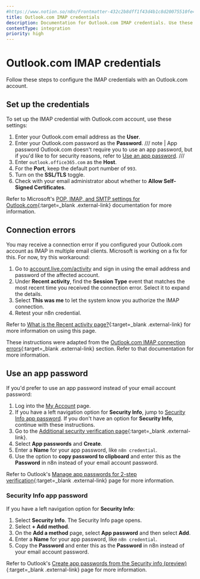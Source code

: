 ```yaml
---
#https://www.notion.so/n8n/Frontmatter-432c2b8dff1f43d4b1c8d20075510fe4
title: Outlook.com IMAP credentials
description: Documentation for Outlook.com IMAP credentials. Use these credentials to authenticate Outlook.com IMAP in n8n, a workflow automation platform.
contentType: integration
priority: high
---
```


# Outlook.com IMAP credentials

Follow these steps to configure the IMAP credentials with an Outlook.com account.

## Set up the credentials

To set up the IMAP credential with Outlook.com account, use these settings:

1. Enter your Outlook.com email address as the **User**.
2. Enter your Outlook.com password as the **Password**.
/// note | App password
    Outlook.com doesn't require you to use an app password, but if you'd like to for security reasons, refer to [Use an app password](#use-an-app-password).
///
3. Enter `outlook.office365.com` as the **Host**.
4. For the **Port**, keep the default port number of `993`.
5. Turn on the **SSL/TLS** toggle.
6. Check with your email administrator about whether to **Allow Self-Signed Certificates**.

Refer to Microsoft's [POP, IMAP, and SMTP settings for Outlook.com](https://support.microsoft.com/en-us/office/pop-imap-and-smtp-settings-for-outlook-com-d088b986-291d-42b8-9564-9c414e2aa040){:target=_blank .external-link} documentation for more information.

## Connection errors

You may receive a connection error if you configured your Outlook.com account as IMAP in multiple email clients. Microsoft is working on a fix for this. For now, try this workaround:

1. Go to [account.live.com/activity](https://account.live.com/activity) and sign in using the email address and password of the affected account.
1. Under **Recent activity**, find the **Session Type** event that matches the most recent time you received the connection error. Select it to expand the details.
1. Select **This was me** to let the system know you authorize the IMAP connection.
1. Retest your n8n credential.

Refer to [What is the Recent activity page?](https://support.microsoft.com/en-us/account-billing/what-is-the-recent-activity-page-23cf5556-4dbe-70da-82c8-bb3a8d8f8016){:target=_blank .external-link} for more information on using this page.

These instructions were adapted from the [Outlook.com IMAP connection errors](https://support.microsoft.com/en-us/office/pop-imap-and-smtp-settings-for-outlook-com-d088b986-291d-42b8-9564-9c414e2aa040){:target=_blank .external-link} section. Refer to that documentation for more information.

## Use an app password

If you'd prefer to use an app password instead of your email account password:

1. Log into the [My Account](https://myaccount.microsoft.com/) page.
2. If you have a left navigation option for **Security Info**, jump to [Security Info app password](#security-info-app-password). If you don't have an option for **Security Info**, continue with these instructions.
3. Go to the [Additional security verification page](https://account.activedirectory.windowsazure.com/Proofup.aspx){:target=_blank .external-link}.
4. Select **App passwords** and **Create**.
5. Enter a **Name** for your app password, like `n8n credential`.
6. Use the option to **copy password to clipboard** and enter this as the **Password** in n8n instead of your email account password.

Refer to Outlook's [Manage app passwords for 2-step verification](https://support.microsoft.com/en-us/account-billing/manage-app-passwords-for-two-step-verification-d6dc8c6d-4bf7-4851-ad95-6d07799387e9){:target=_blank .external-link} page for more information.

### Security Info app password

If you have a left navigation option for **Security Info**:

1. Select **Security Info**. The Security Info page opens.
2. Select **+ Add method**.
3. On the **Add a method** page, select **App password** and then select **Add**.
4. Enter a **Name** for your app password, like `n8n credential`.
5. Copy the **Password** and enter this as the **Password** in n8n instead of your email account password.

Refer to Outlook's [Create app passwords from the Security info (preview)](https://support.microsoft.com/en-us/account-billing/create-app-passwords-from-the-security-info-preview-page-d8bc744a-ce3f-4d4d-89c9-eb38ab9d4137){:target=_blank .external-link} page for more information.